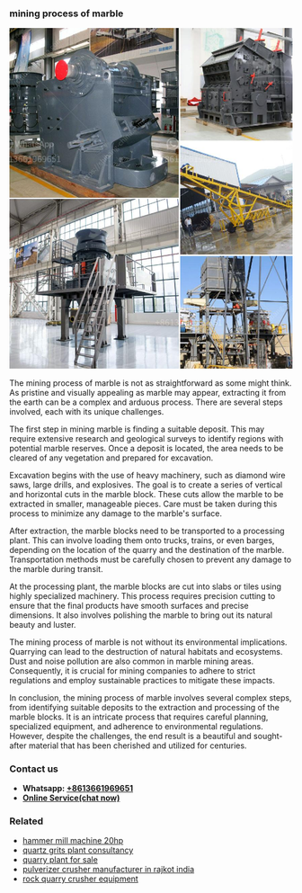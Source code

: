<h3>mining process of marble</h3><img src='1708498093.jpg' alt=''><p>The mining process of marble is not as straightforward as some might think. As pristine and visually appealing as marble may appear, extracting it from the earth can be a complex and arduous process. There are several steps involved, each with its unique challenges.</p><p>The first step in mining marble is finding a suitable deposit. This may require extensive research and geological surveys to identify regions with potential marble reserves. Once a deposit is located, the area needs to be cleared of any vegetation and prepared for excavation.</p><p>Excavation begins with the use of heavy machinery, such as diamond wire saws, large drills, and explosives. The goal is to create a series of vertical and horizontal cuts in the marble block. These cuts allow the marble to be extracted in smaller, manageable pieces. Care must be taken during this process to minimize any damage to the marble's surface.</p><p>After extraction, the marble blocks need to be transported to a processing plant. This can involve loading them onto trucks, trains, or even barges, depending on the location of the quarry and the destination of the marble. Transportation methods must be carefully chosen to prevent any damage to the marble during transit.</p><p>At the processing plant, the marble blocks are cut into slabs or tiles using highly specialized machinery. This process requires precision cutting to ensure that the final products have smooth surfaces and precise dimensions. It also involves polishing the marble to bring out its natural beauty and luster.</p><p>The mining process of marble is not without its environmental implications. Quarrying can lead to the destruction of natural habitats and ecosystems. Dust and noise pollution are also common in marble mining areas. Consequently, it is crucial for mining companies to adhere to strict regulations and employ sustainable practices to mitigate these impacts.</p><p>In conclusion, the mining process of marble involves several complex steps, from identifying suitable deposits to the extraction and processing of the marble blocks. It is an intricate process that requires careful planning, specialized equipment, and adherence to environmental regulations. However, despite the challenges, the end result is a beautiful and sought-after material that has been cherished and utilized for centuries.</p><h3>Contact us</h3><ul><li><strong>Whatsapp:&nbsp;<a href="https://wa.me/8613661969651">+8613661969651</a></strong></li><li><a href="https://swt.shibang-china.com/?git&amp;zhl&amp;mining process of marble"><strong>Online Service(chat now)</strong></a></li></ul><h3>Related</h3><ul><li><a href='hammer mill machine 20hp.md'>hammer mill machine 20hp</a></li><li><a href='quartz grits plant consultancy.md'>quartz grits plant consultancy</a></li><li><a href='quarry plant for sale.md'>quarry plant for sale</a></li><li><a href='pulverizer crusher manufacturer in rajkot india.md'>pulverizer crusher manufacturer in rajkot india</a></li><li><a href='rock quarry crusher equipment.md'>rock quarry crusher equipment</a></li></ul>